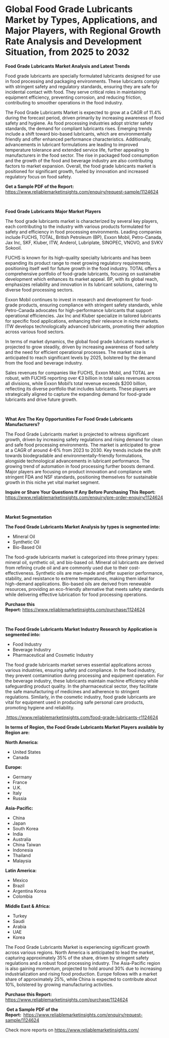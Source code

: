 <p><h1>Global Food Grade Lubricants Market by Types, Applications, and Major Players, with Regional Growth Rate Analysis and Development Situation, from 2025 to 2032</h1></p><p><strong>Food Grade Lubricants Market Analysis and Latest Trends</strong></p>
<p><p>Food grade lubricants are specially formulated lubricants designed for use in food processing and packaging environments. These lubricants comply with stringent safety and regulatory standards, ensuring they are safe for incidental contact with food. They serve critical roles in maintaining equipment efficiency, preventing corrosion, and reducing friction, contributing to smoother operations in the food industry.</p><p>The Food Grade Lubricants Market is expected to grow at a CAGR of 11.4% during the forecast period, driven primarily by increasing awareness of food safety and hygiene. As food processing industries adopt stricter safety standards, the demand for compliant lubricants rises. Emerging trends include a shift toward bio-based lubricants, which are environmentally friendly and offer enhanced performance characteristics. Additionally, advancements in lubricant formulations are leading to improved temperature tolerance and extended service life, further appealing to manufacturers in the food sector. The rise in packaged food consumption and the growth of the food and beverage industry are also contributing factors to market expansion. Overall, the food grade lubricants market is positioned for significant growth, fueled by innovation and increased regulatory focus on food safety.</p></p>
<p><strong>Get a Sample PDF of the Report:&nbsp;</strong> <a href="https://www.reliablemarketinsights.com/enquiry/request-sample/1124624?utm_campaign=2183&utm_medium=2&utm_source=Github&utm_content=ia&utm_term=21032025&utm_id=food-grade-lubricants">https://www.reliablemarketinsights.com/enquiry/request-sample/1124624</a></p>
<p>&nbsp;</p>
<p><strong>Food Grade Lubricants Major Market Players</strong></p>
<p><p>The food grade lubricants market is characterized by several key players, each contributing to the industry with various products formulated for safety and efficiency in food processing environments. Leading companies include FUCHS, TOTAL, British Petroleum (BP), Exxon Mobil, Petro-Canada, Jax Inc, SKF, Kluber, ITW, Anderol, Lubriplate, SINOPEC, VNOVO, and SVKV Sokooil.</p><p>FUCHS is known for its high-quality specialty lubricants and has been expanding its product range to meet growing regulatory requirements, positioning itself well for future growth in the food industry. TOTAL offers a comprehensive portfolio of food-grade lubricants, focusing on sustainable development which enhances its market appeal. BP, with its global reach, emphasizes reliability and innovation in its lubricant solutions, catering to diverse food processing sectors.</p><p>Exxon Mobil continues to invest in research and development for food-grade products, ensuring compliance with stringent safety standards, while Petro-Canada advocates for high-performance lubricants that support operational efficiencies. Jax Inc and Kluber specialize in tailored lubricants for specific food applications, enhancing their relevance in niche markets. ITW develops technologically advanced lubricants, promoting their adoption across various food sectors.</p><p>In terms of market dynamics, the global food grade lubricants market is projected to grow steadily, driven by increasing awareness of food safety and the need for efficient operational processes. The market size is anticipated to reach significant levels by 2025, bolstered by the demand from the food and beverage industry.</p><p>Sales revenues for companies like FUCHS, Exxon Mobil, and TOTAL are robust, with FUCHS reporting over €3 billion in total sales revenues across all divisions, while Exxon Mobil’s total revenue exceeds $200 billion, reflecting its diverse portfolio that includes lubricants. These players are strategically aligned to capture the expanding demand for food-grade lubricants and drive future growth.</p></p>
<p>&nbsp;</p>
<p><strong>What Are The Key Opportunities For Food Grade Lubricants Manufacturers?</strong></p>
<p><p>The Food Grade Lubricants market is projected to witness significant growth, driven by increasing safety regulations and rising demand for clean and safe food processing environments. The market is anticipated to grow at a CAGR of around 4-6% from 2023 to 2030. Key trends include the shift towards biodegradable and environmentally-friendly formulations, alongside technological advancements in lubricant performance. The growing trend of automation in food processing further boosts demand. Major players are focusing on product innovation and compliance with stringent FDA and NSF standards, positioning themselves for sustainable growth in this niche yet vital market segment.</p></p>
<p><strong>Inquire or Share Your Questions If Any Before Purchasing This Report:</strong> <a href="https://www.reliablemarketinsights.com/enquiry/pre-order-enquiry/1124624?utm_campaign=2183&utm_medium=2&utm_source=Github&utm_content=ia&utm_term=21032025&utm_id=food-grade-lubricants">https://www.reliablemarketinsights.com/enquiry/pre-order-enquiry/1124624</a></p>
<p>&nbsp;</p>
<p><strong>Market Segmentation</strong></p>
<p><strong>The Food Grade Lubricants Market Analysis by types is segmented into:</strong></p>
<p><ul><li>Mineral Oil</li><li>Synthetic Oil</li><li>Bio-Based Oil</li></ul></p>
<p><p>The food-grade lubricants market is categorized into three primary types: mineral oil, synthetic oil, and bio-based oil. Mineral oil lubricants are derived from refining crude oil and are commonly used due to their cost-effectiveness. Synthetic oils are man-made and offer superior performance, stability, and resistance to extreme temperatures, making them ideal for high-demand applications. Bio-based oils are derived from renewable resources, providing an eco-friendly alternative that meets safety standards while delivering effective lubrication for food processing operations.</p></p>
<p><strong>Purchase this Report:&nbsp;</strong><a href="https://www.reliablemarketinsights.com/purchase/1124624?utm_campaign=2183&utm_medium=2&utm_source=Github&utm_content=ia&utm_term=21032025&utm_id=food-grade-lubricants">https://www.reliablemarketinsights.com/purchase/1124624</a></p>
<p>&nbsp;</p>
<p><strong>The Food Grade Lubricants Market Industry Research by Application is segmented into:</strong></p>
<p><ul><li>Food Industry</li><li>Beverage Industry</li><li>Pharmaceutical and Cosmetic Industry</li></ul></p>
<p><p>The food grade lubricants market serves essential applications across various industries, ensuring safety and compliance. In the food industry, they prevent contamination during processing and equipment operation. For the beverage industry, these lubricants maintain machine efficiency while safeguarding product quality. In the pharmaceutical sector, they facilitate the safe manufacturing of medicines and adherence to stringent regulations. Similarly, in the cosmetic industry, food grade lubricants are vital for equipment used in producing safe personal care products, promoting hygiene and reliability.</p></p>
<p><a href="https://www.reliablemarketinsights.com/food-grade-lubricants-r1124624?utm_campaign=2183&utm_medium=2&utm_source=Github&utm_content=ia&utm_term=21032025&utm_id=food-grade-lubricants">&nbsp;https://www.reliablemarketinsights.com/food-grade-lubricants-r1124624</a></p>
<p><strong>In terms of Region, the Food Grade Lubricants Market Players available by Region are:</strong></p>
<p>
    <p> <strong> North America: </strong>
        <ul>
            <li>United States</li>
            <li>Canada</li>
        </ul>
        </p> 
    <p> <strong> Europe: </strong>
        <ul>
            <li>Germany</li>
            <li>France</li>
            <li>U.K.</li>
            <li>Italy</li>
            <li>Russia</li>
        </ul>
        </p> 
    <p> <strong> Asia-Pacific: </strong>
        <ul>
            <li>China</li>
            <li>Japan</li>
            <li>South Korea</li>
            <li>India</li>
            <li>Australia</li>
            <li>China Taiwan</li>
            <li>Indonesia</li>
            <li>Thailand</li>
            <li>Malaysia</li>
        </ul>
        </p> 
    <p> <strong> Latin America: </strong>
        <ul>
            <li>Mexico</li>
            <li>Brazil</li>
            <li>Argentina Korea</li>
            <li>Colombia</li>
        </ul>
        </p> 
    <p> <strong> Middle East & Africa: </strong>
        <ul>
            <li>Turkey</li>
            <li>Saudi</li>
            <li>Arabia</li>
            <li>UAE</li>
            <li>Korea</li>
        </ul>
    </p>
    </p>
<p><p>The Food Grade Lubricants Market is experiencing significant growth across various regions. North America is anticipated to lead the market, capturing approximately 35% of the share, driven by stringent safety regulations and a robust food processing industry. The Asia-Pacific region is also gaining momentum, projected to hold around 30% due to increasing industrialization and rising food production. Europe follows with a market share of approximately 25%, while China is expected to contribute about 10%, bolstered by growing manufacturing activities.</p></p>
<p><strong>Purchase this Report: </strong><a href="https://www.reliablemarketinsights.com/purchase/1124624?utm_campaign=2183&utm_medium=2&utm_source=Github&utm_content=ia&utm_term=21032025&utm_id=food-grade-lubricants">https://www.reliablemarketinsights.com/purchase/1124624</a></p>
<p>&nbsp;<strong>Get a Sample PDF of the Report:&nbsp;&nbsp;</strong><a href="https://www.reliablemarketinsights.com/enquiry/request-sample/1124624?utm_campaign=2183&utm_medium=2&utm_source=Github&utm_content=ia&utm_term=21032025&utm_id=food-grade-lubricants">https://www.reliablemarketinsights.com/enquiry/request-sample/1124624</a></p>
<p><strong></strong></p>
<p>Check more reports on <a href="https://www.reliablemarketinsights.com/?utm_campaign=2183&utm_medium=2&utm_source=Github&utm_content=ia&utm_term=21032025&utm_id=food-grade-lubricants">https://www.reliablemarketinsights.com/</a></p>